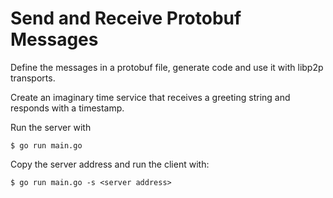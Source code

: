 # Send and Receive Protobuf Messages

Define the messages in a protobuf file, generate code and use it with libp2p transports.

Create an imaginary time service that receives a greeting string and responds with a timestamp.

Run the server with

```
$ go run main.go
```

Copy the server address and run the client with:

```
$ go run main.go -s <server address>
```
